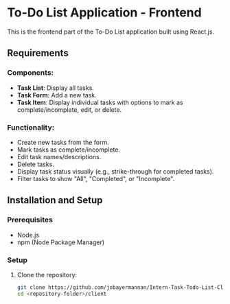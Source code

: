 # To-Do List Application - Frontend

This is the frontend part of the To-Do List application built using React.js.

## Requirements

### Components:
- **Task List**: Display all tasks.
- **Task Form**: Add a new task.
- **Task Item**: Display individual tasks with options to mark as complete/incomplete, edit, or delete.

### Functionality:
- Create new tasks from the form.
- Mark tasks as complete/incomplete.
- Edit task names/descriptions.
- Delete tasks.
- Display task status visually (e.g., strike-through for completed tasks).
- Filter tasks to show "All", "Completed", or "Incomplete".

## Installation and Setup

### Prerequisites
- Node.js
- npm (Node Package Manager)

### Setup
1. Clone the repository:
   ```sh
   git clone https://github.com/jobayermannan/Intern-Task-Todo-List-Client.git
   cd <repository-folder>/client
	```